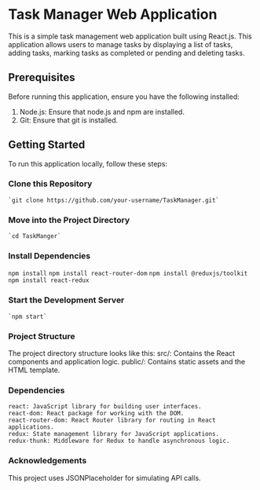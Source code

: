 # Task Manager Web Application

This is a simple task management web application built using React.js. This application allows users to manage tasks by displaying a list of tasks, adding tasks, marking tasks as completed or pending and deleting tasks.

## Prerequisites

Before running this application, ensure you have the following installed:
1. Node.js: Ensure that node.js and npm are installed.
2. Git: Ensure that git is installed. 

## Getting Started

To run this application locally, follow these steps:

### Clone this Repository
    `git clone https://github.com/your-username/TaskManager.git`


### Move into the Project Directory
    `cd TaskManger`


### Install Dependencies
  `npm install`
  `npm install react-router-dom`
  `npm install @reduxjs/toolkit`
  `npm install react-redux`

### Start the Development Server
    `npm start`


### Project Structure

The project directory structure looks like this:
    src/: Contains the React components and application logic.
    public/: Contains static assets and the HTML template.

### Dependencies
    react: JavaScript library for building user interfaces.
    react-dom: React package for working with the DOM.
    react-router-dom: React Router library for routing in React applications.
    redux: State management library for JavaScript applications.
    redux-thunk: Middleware for Redux to handle asynchronous logic.

### Acknowledgements
This project uses JSONPlaceholder for simulating API calls.  

